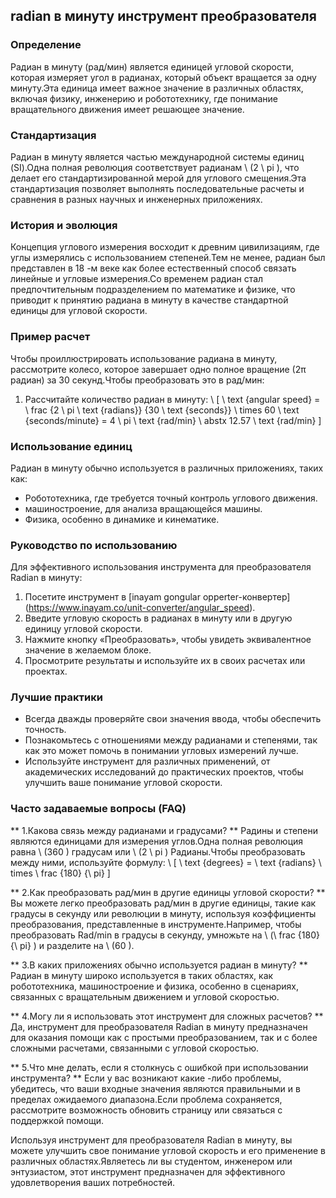 ## radian в минуту инструмент преобразователя

### Определение
Радиан в минуту (рад/мин) является единицей угловой скорости, которая измеряет угол в радианах, который объект вращается за одну минуту.Эта единица имеет важное значение в различных областях, включая физику, инженерию и робототехнику, где понимание вращательного движения имеет решающее значение.

### Стандартизация
Радиан в минуту является частью международной системы единиц (SI).Одна полная революция соответствует радианам \ (2 \ pi \), что делает его стандартизированной мерой для углового смещения.Эта стандартизация позволяет выполнять последовательные расчеты и сравнения в разных научных и инженерных приложениях.

### История и эволюция
Концепция углового измерения восходит к древним цивилизациям, где углы измерялись с использованием степеней.Тем не менее, радиан был представлен в 18 -м веке как более естественный способ связать линейные и угловые измерения.Со временем радиан стал предпочтительным подразделением по математике и физике, что приводит к принятию радиана в минуту в качестве стандартной единицы для угловой скорости.

### Пример расчет
Чтобы проиллюстрировать использование радиана в минуту, рассмотрите колесо, которое завершает одно полное вращение (2π радиан) за 30 секунд.Чтобы преобразовать это в рад/мин:
1. Рассчитайте количество радиан в минуту:
\ [
\ text {angular speed} = \ frac {2 \ pi \ text {radians}} {30 \ text {seconds}} \ times 60 \ text {seconds/minute} = 4 \ pi \ text {rad/min} \ abstx 12.57 \ text {rad/min}
\]

### Использование единиц
Радиан в минуту обычно используется в различных приложениях, таких как:
- Робототехника, где требуется точный контроль углового движения.
- машиностроение, для анализа вращающейся машины.
- Физика, особенно в динамике и кинематике.

### Руководство по использованию
Для эффективного использования инструмента для преобразователя Radian в минуту:
1. Посетите инструмент в [inayam gongular opperter-конвертер] (https://www.inayam.co/unit-converter/angular_speed).
2. Введите угловую скорость в радианах в минуту или в другую единицу угловой скорости.
3. Нажмите кнопку «Преобразовать», чтобы увидеть эквивалентное значение в желаемом блоке.
4. Просмотрите результаты и используйте их в своих расчетах или проектах.

### Лучшие практики
- Всегда дважды проверяйте свои значения ввода, чтобы обеспечить точность.
- Познакомьтесь с отношениями между радианами и степенями, так как это может помочь в понимании угловых измерений лучше.
- Используйте инструмент для различных применений, от академических исследований до практических проектов, чтобы улучшить ваше понимание угловой скорости.

### Часто задаваемые вопросы (FAQ)

** 1.Какова связь между радианами и градусами? **
Радины и степени являются единицами для измерения углов.Одна полная революция равна \ (360 \) градусам или \ (2 \ pi \) Радианы.Чтобы преобразовать между ними, используйте формулу:
\ [
\ text {degrees} = \ text {radians} \ times \ frac {180} {\ pi}
\]

** 2.Как преобразовать рад/мин в другие единицы угловой скорости? **
Вы можете легко преобразовать рад/мин в другие единицы, такие как градусы в секунду или революции в минуту, используя коэффициенты преобразования, представленные в инструменте.Например, чтобы преобразовать Rad/min в градусы в секунду, умножьте на \ (\ frac {180} {\ pi} \) и разделите на \ (60 \).

** 3.В каких приложениях обычно используется радиан в минуту? **
Радиан в минуту широко используется в таких областях, как робототехника, машиностроение и физика, особенно в сценариях, связанных с вращательным движением и угловой скоростью.

** 4.Могу ли я использовать этот инструмент для сложных расчетов? **
Да, инструмент для преобразователя Radian в минуту предназначен для оказания помощи как с простыми преобразованием, так и с более сложными расчетами, связанными с угловой скоростью.

** 5.Что мне делать, если я столкнусь с ошибкой при использовании инструмента? **
Если у вас возникают какие -либо проблемы, убедитесь, что ваши входные значения являются правильными и в пределах ожидаемого диапазона.Если проблема сохраняется, рассмотрите возможность обновить страницу или связаться с поддержкой помощи.

Используя инструмент для преобразователя Radian в минуту, вы можете улучшить свое понимание угловой скорость и его применение в различных областях.Являетесь ли вы студентом, инженером или энтузиастом, этот инструмент предназначен для эффективного удовлетворения ваших потребностей.